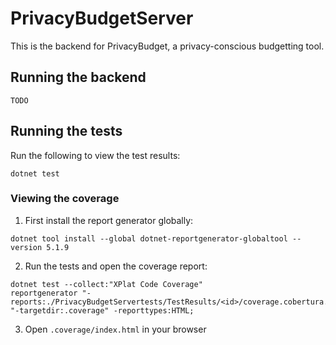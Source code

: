# PrivacyBudgetServer

This is the backend for PrivacyBudget, a privacy-conscious budgetting tool.

## Running the backend

`TODO`

## Running the tests

Run the following to view the test results:
```
dotnet test
```

### Viewing the coverage

1. First install the report generator globally:
```
dotnet tool install --global dotnet-reportgenerator-globaltool --version 5.1.9
```

2. Run the tests and open the coverage report:
```
dotnet test --collect:"XPlat Code Coverage"
reportgenerator "-reports:./PrivacyBudgetServertests/TestResults/<id>/coverage.cobertura.xml" "-targetdir:.coverage" -reporttypes:HTML;
```

3. Open `.coverage/index.html` in your browser
